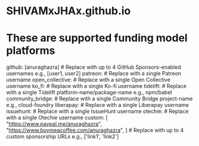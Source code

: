 # SHIVAMxJHAx.github.io
# These are supported funding model platforms

github: [anuraghazra] # Replace with up to 4 GitHub Sponsors-enabled usernames e.g., [user1, user2]
patreon: # Replace with a single Patreon username
open_collective: # Replace with a single Open Collective username
ko_fi: # Replace with a single Ko-fi username
tidelift: # Replace with a single Tidelift platform-name/package-name e.g., npm/babel
community_bridge: # Replace with a single Community Bridge project-name e.g., cloud-foundry
liberapay: # Replace with a single Liberapay username
issuehunt: # Replace with a single IssueHunt username
otechie: # Replace with a single Otechie username
custom: [
    "https://www.paypal.me/anuraghazra",
    "https://www.buymeacoffee.com/anuraghazra",
  ] # Replace with up to 4 custom sponsorship URLs e.g., ['link1', 'link2']
  

